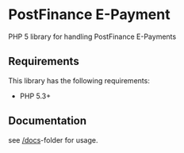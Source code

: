 # PostFinance E-Payment

PHP 5 library for handling PostFinance E-Payments

## Requirements

This library has the following requirements:

- PHP 5.3+


## Documentation

see [/docs](docs/index.md)-folder for usage.